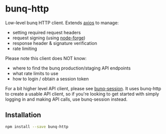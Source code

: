 # bunq-http

Low-level bunq HTTP client. Extends [axios](https://github.com/axios/axios) to manage:

- setting required request headers
- request signing (using [node-forge](https://github.com/digitalbazaar/forge))
- response header & signature verification
- rate limiting

Please note this client does NOT know:

- where to find the bunq production/staging API endpoints
- what rate limits to use
- how to login / obtain a session token

For a bit higher level API client, please see [bunq-session](https://github.com/robbertkl/bunq-session). It uses bunq-http to create a usable API client, so if you're looking to get started with simply logging in and making API calls, use bunq-session instead.

## Installation

```sh
npm install --save bunq-http
```
